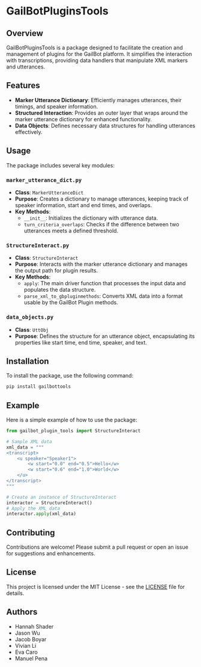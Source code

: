 # GailBotPluginsTools

## Overview

GailBotPluginsTools is a package designed to facilitate the creation and management of plugins for the GailBot platform. It simplifies the interaction with transcriptions, providing data handlers that manipulate XML markers and utterances.

## Features

- **Marker Utterance Dictionary**: Efficiently manages utterances, their timings, and speaker information.
- **Structured Interaction**: Provides an outer layer that wraps around the marker utterance dictionary for enhanced functionality.
- **Data Objects**: Defines necessary data structures for handling utterances effectively.

## Usage

The package includes several key modules:

### `marker_utterance_dict.py`

- **Class**: `MarkerUtteranceDict`
- **Purpose**: Creates a dictionary to manage utterances, keeping track of speaker information, start and end times, and overlaps.
- **Key Methods**:
  - `__init__`: Initializes the dictionary with utterance data.
  - `turn_criteria_overlaps`: Checks if the difference between two utterances meets a defined threshold.

### `StructureInteract.py`

- **Class**: `StructureInteract`
- **Purpose**: Interacts with the marker utterance dictionary and manages the output path for plugin results.
- **Key Methods**:
  - `apply`: The main driver function that processes the input data and populates the data structure.
  - `parse_xml_to_gbpluginmethods`: Converts XML data into a format usable by the GailBot Plugin methods.

### `data_objects.py`

- **Class**: `UttObj`
- **Purpose**: Defines the structure for an utterance object, encapsulating its properties like start time, end time, speaker, and text.

## Installation

To install the package, use the following command:

```bash
pip install gailbottools
```

## Example

Here is a simple example of how to use the package:

```python
from gailbot_plugin_tools import StructureInteract

# Sample XML data
xml_data = """
<transcript>
    <u speaker="Speaker1">
        <w start="0.0" end="0.5">Hello</w>
        <w start="0.6" end="1.0">World</w>
    </u>
</transcript>
"""

# Create an instance of StructureInteract
interactor = StructureInteract()
# Apply the XML data
interactor.apply(xml_data)
```

## Contributing

Contributions are welcome! Please submit a pull request or open an issue for suggestions and enhancements.

## License

This project is licensed under the MIT License - see the [LICENSE](LICENSE) file for details.

## Authors

- Hannah Shader
- Jason Wu
- Jacob Boyar
- Vivian Li
- Eva Caro
- Manuel Pena
